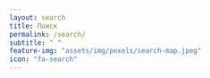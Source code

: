 ```yaml
---
layout: search
title: Поиск
permalink: /search/
subtitle: " "
feature-img: "assets/img/pexels/search-map.jpeg"
icon: "fa-search"
---
```

